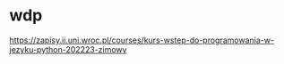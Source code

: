 # wdp
https://zapisy.ii.uni.wroc.pl/courses/kurs-wstep-do-programowania-w-jezyku-python-202223-zimowy
